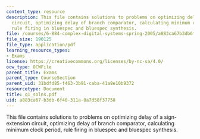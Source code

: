 ```yaml
---
content_type: resource
description: This file contains solutions to problems on optimizing delay of a sign-extension
  circuit, optimizing delay of branch comparator, calculating minimum clock period,
  rule firing in bluespec and bluespec synthesis.
file: /courses/6-884-complex-digital-systems-spring-2005/a883ca67b3db6f40311a0a7d58f37758_q1_solns.pdf
file_size: 190125
file_type: application/pdf
learning_resource_types:
- Exams
license: https://creativecommons.org/licenses/by-nc-sa/4.0/
ocw_type: OCWFile
parent_title: Exams
parent_type: CourseSection
parent_uid: 31bdfd85-f463-3b91-caba-41a8e10b9372
resourcetype: Document
title: q1_solns.pdf
uid: a883ca67-b3db-6f40-311a-0a7d58f37758
---
```

This file contains solutions to problems on optimizing delay of a sign-extension circuit, optimizing delay of branch comparator, calculating minimum clock period, rule firing in bluespec and bluespec synthesis.